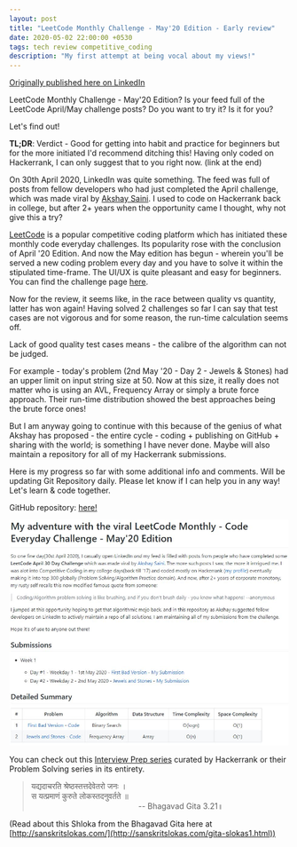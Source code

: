 ```yaml
---
layout: post
title: "LeetCode Monthly Challenge - May'20 Edition - Early review"
date: 2020-05-02 22:00:00 +0530
tags: tech review competitive_coding
description: "My first attempt at being vocal about my views!"
---
```


[Originally published here on LinkedIn](https://www.linkedin.com/pulse/leetcode-monthly-challenge-may20-edition-early-review-sikaria/)

LeetCode Monthly Challenge - May'20 Edition?
Is your feed full of the LeetCode April/May challenge posts?
Do you want to try it? Is it for you?

Let's find out!

**TL;DR**: Verdict - Good for getting into habit and practice for beginners but for the more initiated I'd recommend ditching this! Having only coded on Hackerrank, I can only suggest that to you right now. (link at the end)

On 30th April 2020, LinkedIn was quite something. The feed was full of posts from fellow developers who had just completed the April challenge, which was made viral by [Akshay Saini](https://www.linkedin.com/in/akshaymarch7/). I used to code on Hackerrank back in college, but after 2+ years when the opportunity came I thought, why not give this a try?

[LeetCode](https://leetcode.com/) is a popular competitive coding platform which has initiated these monthly code everyday challenges. Its popularity rose with the conclusion of April '20 Edition. And now the May edition has begun - wherein you'll be served a new coding problem every day and you have to solve it within the stipulated time-frame. The UI/UX is quite pleasant and easy for beginners. You can find the challenge page [here](https://leetcode.com/explore/featured/card/may-leetcoding-challenge/).

Now for the review, it seems like, in the race between quality vs quantity, latter has won again! Having solved 2 challenges so far I can say that test cases are not vigorous and for some reason, the run-time calculation seems off.

Lack of good quality test cases means - the calibre of the algorithm can not be judged. 

For example - today's problem (2nd May '20 - Day 2 - Jewels & Stones) had an upper limit on input string size at 50. Now at this size, it really does not matter who is using an AVL, Frequency Array or simply a brute force approach. Their run-time distribution showed the best approaches being the brute force ones!

But I am anyway going to continue with this because of the genius of what Akshay has proposed - the entire cycle - coding + publishing on GitHub + sharing with the world; is something I have never done. Maybe will also maintain a repository for all of my Hackerrank submissions.

Here is my progress so far with some additional info and comments. Will be updating Git Repository daily. Please let know if I can help you in any way! Let's learn & code together.

GitHub repository: [here!](https://github.com/raghavsikaria/LeetCode-31-day-May-2020-Challenge)

![git_rep_leetcode_snapshot.JPG repository snapshot](../assets/post_imgs/2020-05-02-leetcode-monthly-challenge-may20-edition-early-review/git_rep_leetcode_snapshot.JPG)

You can check out this [Interview Prep series](https://www.hackerrank.com/interview/interview-preparation-kit) curated by Hackerrank or their Problem Solving series in its entirety.


> यद्यदाचरति श्रेष्ठस्तत्तदेवेतरो जनः ।        
> स यत्प्रमाणं कुरुते लोकस्तदनुवर्तते ॥   
> &nbsp;&nbsp;&nbsp;&nbsp;&nbsp;&nbsp;&nbsp;&nbsp;&nbsp;&nbsp;&nbsp;&nbsp;&nbsp;&nbsp;&nbsp;&nbsp;&nbsp;&nbsp;&nbsp;&nbsp;&nbsp;&nbsp;&nbsp;&nbsp;&nbsp;&nbsp;&nbsp;&nbsp;&nbsp;&nbsp;&nbsp;&nbsp;&nbsp;&nbsp;&nbsp;&nbsp;&nbsp;&nbsp;&nbsp;&nbsp;&nbsp;&nbsp;&nbsp;&nbsp;&nbsp;&nbsp;&nbsp;&nbsp;&nbsp;-- Bhagavad Gita 3.21॥

(Read about this Shloka from the Bhagavad Gita here at [http://sanskritslokas.com/](http://sanskritslokas.com/gita-slokas1.html))
